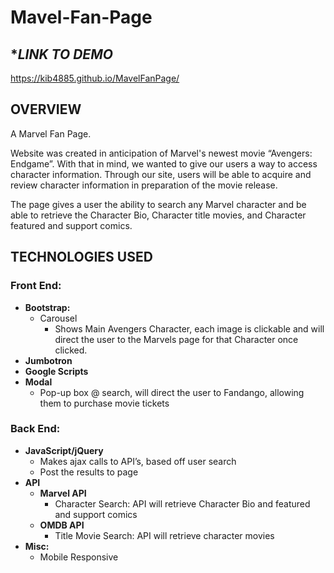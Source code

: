 # Mavel-Fan-Page

## **LINK TO DEMO*
https://kib4885.github.io/MavelFanPage/

## **OVERVIEW**

A Marvel Fan Page.

Website was created in anticipation of Marvel's newest movie “Avengers: Endgame”.
With that in mind, we wanted to give our users a way to access character information. 
Through our site, users will be able to acquire and review character information in preparation of the movie release.

The page gives a user the ability to search any Marvel character and be able to retrieve the Character Bio, Character title movies, and Character featured and support comics. 


## **TECHNOLOGIES USED**

### **Front End:**
* **Bootstrap:**
    * Carousel
        - Shows Main Avengers Character, each image is clickable and will direct the user to the Marvels page for that Character once clicked.  
* **Jumbotron**
* **Google Scripts**
* **Modal**
    * Pop-up box @ search, will direct the user to Fandango, allowing them to purchase movie tickets

### **Back End:**
* **JavaScript/jQuery**
    * Makes ajax calls to API’s, based off user search 
    * Post the results to page 
* **API**
    * **Marvel API**
        * Character Search:  API will retrieve Character Bio and featured and support comics
    * **OMDB API**
        * Title Movie Search: API will retrieve character  movies 
* **Misc:**
    * Mobile Responsive

